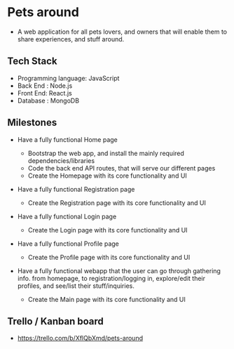 # Pets around
- A web application for all pets lovers, and owners that will enable them to share experiences, and stuff around. 

## Tech Stack
- Programming language: JavaScript
- Back End : Node.js
- Front End: React.js
- Database : MongoDB

## Milestones
- Have a fully functional Home page
  - Bootstrap the web app, and install the mainly required dependencies/libraries
  - Code the back end API routes, that will serve our different pages
  - Create the Homepage with its core functionality and UI
  
 - Have a fully functional Registration page 
   - Create the Registration page with its core functionality and UI
  
 - Have a fully functional Login page 
   - Create the Login page with its core functionality and UI
  
 - Have a fully functional Profile page 
   - Create the Profile page with its core functionality and UI
 
 - Have a fully functional webapp that the user can go through gathering info. from homepage, to registration/logging in, explore/edit their profiles, and see/list their stuff/inquiries.
    - Create the Main page with its core functionality and UI

## Trello / Kanban board
- https://trello.com/b/XflQbXmd/pets-around
